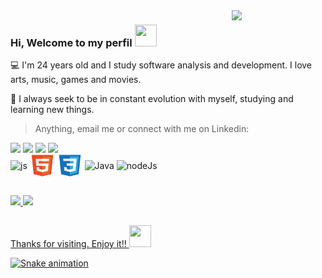  <img align="right" heigth="200" width="150" src="https://c.tenor.com/PUdfnHnBGK4AAAAd/art-room.gif">
 
 ### Hi, Welcome to my perfil <img height="35" width="35" src="https://cdn-icons-png.flaticon.com/512/2026/2026506.png">  
 💻 I'm 24 years old and I study software analysis and development. I love arts, music, games and movies.
 
 🚀 I always seek to be in constant evolution with myself, studying and learning new things.
 
 >Anything, email me or connect with me on Linkedin:
 
  <div> 
  <a href="https://www.instagram.com/ybz_97/" target="_blank"><img src="https://img.shields.io/badge/-Instagram-%23E4405F?style=for-the-badge&logo=instagram&logoColor=white" target="_blank"></a>
  <a href="https://discord.gg/YohanB_97#4222" target="_blank"><img src="https://img.shields.io/badge/Discord-7289DA?style=for-the-badge&logo=discord&logoColor=white" target="_blank"></a> 
  <a href = "mailto:yoohbaz@gmail.com"><img src="https://img.shields.io/badge/Gmail-D14836?style=for-the-badge&logo=gmail&logoColor=white" target="_blank"></a>
  <a href="https://www.linkedin.com/in/yohan-barboza-8b1609150/" target="_blank"><img src="https://img.shields.io/badge/-LinkedIn-%230077B5?style=for-the-badge&logo=linkedin&logoColor=white" target="_blank"></a> 
 </div>
 
 <div style="display: inline_block">
  <img align="center" alt="js" height="35" width="40" src="https://cdn.jsdelivr.net/gh/devicons/devicon/icons/javascript/javascript-original.svg">
  <img align="center" alt="HTML" height="35" width="40" src="https://raw.githubusercontent.com/devicons/devicon/master/icons/html5/html5-original.svg">
  <img align="center" alt="CSS" height="35" width="40" src="https://raw.githubusercontent.com/devicons/devicon/master/icons/css3/css3-original.svg">
  <img align="center" alt="Java" height="40" width="60" src="https://cdn.jsdelivr.net/gh/devicons/devicon/icons/java/java-original-wordmark.svg">
  <img align="center" alt="nodeJs" height="90" width="100" src="https://cdn.jsdelivr.net/gh/devicons/devicon/icons/nodejs/nodejs-original-wordmark.svg">
</div>
 
 ##

<div>
  <a href="https://github.com/YohanBZ">
  <img height="180em"src="https://github-readme-stats.vercel.app/api?username=YohanBZ&show_icons=true&theme=radical&include_all_commits=true&count_private=true"/>
  <img  height="180em" src="https://github-readme-stats.vercel.app/api/top-langs/?username=YohanBZ&layout=compact&langs_count=7&theme=radical"/>
</div>
 
 ##
 
 Thanks for visiting. 
  Enjoy it!!
 <img  height="35" width="35" src="https://emojipedia-us.s3.dualstack.us-west-1.amazonaws.com/thumbs/160/facebook/304/man-raising-hand_1f64b-200d-2642-fe0f.png">
 
   
 
  ![Snake animation](https://github.com/YohanBZ/YohanBZ/blob/output/github-contribution-grid-snake.svg)
    
    
<!---
YohanBZ/YohanBZ is a ✨ special ✨ repository because its `README.md` (this file) appears on your GitHub profile.
You can click the Preview link to take a look at your changes.
--->
